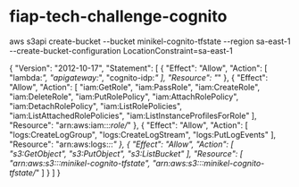 # fiap-tech-challenge-cognito


aws s3api create-bucket --bucket minikel-cognito-tfstate --region sa-east-1 --create-bucket-configuration LocationConstraint=sa-east-1


{
	"Version": "2012-10-17",
	"Statement": [
		{
			"Effect": "Allow",
			"Action": [
				"lambda:*",
				"apigateway:*",
				"cognito-idp:*"
			],
			"Resource": "*"
		},
		{
			"Effect": "Allow",
			"Action": [
				"iam:GetRole",
				"iam:PassRole",
				"iam:CreateRole",
				"iam:DeleteRole",
				"iam:PutRolePolicy",
				"iam:AttachRolePolicy",
				"iam:DetachRolePolicy",
				"iam:ListRolePolicies",
				"iam:ListAttachedRolePolicies",
				"iam:ListInstanceProfilesForRole"
			],
			"Resource": "arn:aws:iam::*:role/*"
		},
		{
			"Effect": "Allow",
			"Action": [
				"logs:CreateLogGroup",
				"logs:CreateLogStream",
				"logs:PutLogEvents"
			],
			"Resource": "arn:aws:logs:*:*:*"
		},
		{
			"Effect": "Allow",
			"Action": [
				"s3:GetObject",
				"s3:PutObject",
				"s3:ListBucket"
			],
			"Resource": [
				"arn:aws:s3:::minikel-cognito-tfstate",
				"arn:aws:s3:::minikel-cognito-tfstate/*"
			]
		}
	]
}